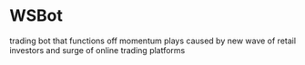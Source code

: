 # WSBot
trading bot that functions off momentum plays caused by new wave of retail investors and surge of online trading platforms

